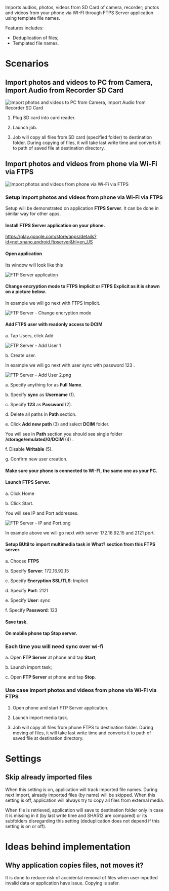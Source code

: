 Imports audios, photos, videos from SD Card of camera, recorder; photos and videos from your phone via WI-FI through FTPS Server application using template file names.

Features includes:
- Deduplication of files;
- Templated file names.

# Scenarios

## Import photos and videos to PC from Camera, Import Audio from Recorder SD Card

![Import photos and videos to PC from Camera, Import Audio from Recorder SD Card](./Image%20-%20Import%20media%20task%20-%20Case%201.png)

1. Plug SD card into card reader.

2. Launch job.

3. Job will copy all files from SD card (specified folder) to destination folder. During copying of files, it will take last write time and converts it to path of saved file at destination directory.

## Import photos and videos from phone via Wi-Fi via FTPS

![Import photos and videos from phone via Wi-Fi via FTPS](./Image%20-%20Import%20media%20task%20-%20Case%202.png)

### Setup import photos and videos from phone via Wi-Fi via FTPS

Setup will be demonstrated on application **FTPS Server**. It can be done in similar way for other apps.

#### Install **FTPS Server** application on your phone.

https://play.google.com/store/apps/details?id=net.xnano.android.ftpserver&hl=en_US

#### Open application

Its window will look like this

![FTP Server application](./Image%20-%20FTP%20Server%20-%20After%20Install.png)

#### Change encryption mode to **FTPS Implicit** or **FTPS Explicit** as it is shown on a picture below.

In example we will go next with FTPS Implicit.

![FTP Server - Change encryption mode](./Image%20-%20FTP%20Server%20-%20Change%20encryption%20mode.png)

#### Add FTPS user with readonly access to DCIM

a. Tap Users, click Add

![FTP Server - Add User 1](./Image%20-%20FTP%20Server%20-%20Add%20User%201.png)

b. Create user.

In example we will go next with user sync with password 123 .

![FTP Server - Add User 2.png](./Image%20-%20FTP%20Server%20-%20Add%20User%202.png)

a. Specify anything for as **Full Name**.

b. Specify **sync** as **Username** (1).

c. Specify **123** as **Password** (2).

d. Delete all paths in **Path** section.

e. Click **Add new path** (3) and select **DCIM** folder.

You will see in **Path** section you should see single folder **/storage/emulated/0/DCIM** (4) .

f. Disable **Writable** (5).

g. Confirm new user creation.

#### Make sure your phone is connected to WI-FI, the same one as your PC.

#### Launch FTPS Server.

a. Click Home

b. Click Start.

You will see IP and Port addresses.

![FTP Server - IP and Port.png](./Image%20-%20FTP%20Server%20-%20IP%20and%20Port.png)

In example above we will go next with server 172.16.92.15 and 2121 port.

#### Setup BUtil to import multimedia task in What? section from this FTPS server.

a. Choose **FTPS**

b. Specify **Server**: 172.16.92.15

c. Specify **Encryption SSL/TLS**: Implicit

d. Specify **Port**: 2121

e. Specify **User**: sync

f. Specify **Password**: 123

#### Save task.

#### On mobile phone tap **Stop** server.

### Each time you will need sync over wi-fi

a. Open **FTP Server** at phone and tap **Start**;

b. Launch import task;

c. Open **FTP Server** at phone and tap **Stop**.

### Use case import photos and videos from phone via Wi-Fi via FTPS

1. Open phone and start FTP Server application.

2. Launch import media task.

3. Job will copy all files from phone FTPS to destination folder. During moving of files, it will take last write time and converts it to path of saved file at destination directory.

# Settings

## Skip already imported files

When this setting is on, application will track imported file names. During next import, already imported files (by name) will be skipped.
When this setting is off, application will always try to copy all files from external media.

When file is retrieved, application will save to destination folder only in case it is missing in it (by last write time and SHA512 are compared) or its subfolders disregarding this setting (deduplication does not depend if this setting is on or off).

# Ideas behind implementation

## Why application copies files, not moves it?

It is done to reduce risk of accidental removal of files when user inputted invalid data or application have issue. Copying is safer.